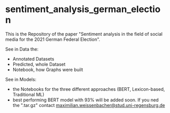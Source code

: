 # sentiment_analysis_german_election
This is the Repository of the paper "Sentiment analysis in the field of social media for the 2021 German Federal Election".

See in Data the:
- Annotated Datasets
- Predicted, whole Dataset
- Notebook, how Graphs were built

See in Models:
- the Notebooks for the three different approaches (BERT, Lexicon-based, Traditional ML)
- best performing BERT model with 93% will be added soon. If you ned the ".tar.gz" contact maximilian.weissenbacher@stud.uni-regensburg.de
